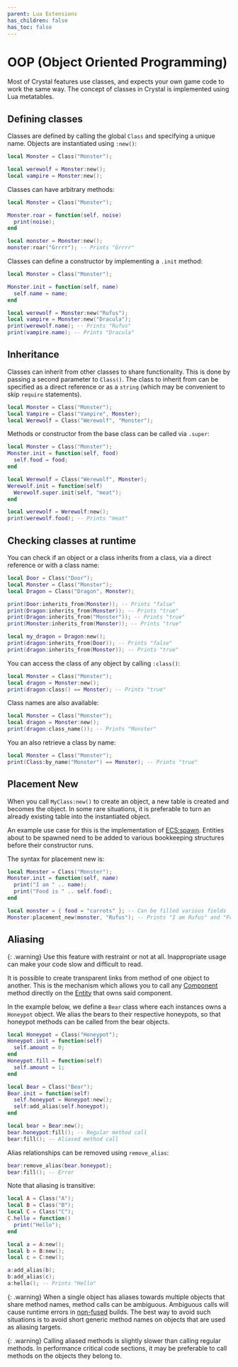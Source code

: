 ```yaml
---
parent: Lua Extensions
has_children: false
has_toc: false
---
```


# OOP (Object Oriented Programming)

Most of Crystal features use classes, and expects your own game code to work the same way. The concept of classes in Crystal is implemented using Lua metatables.

## Defining classes

Classes are defined by calling the global `Class` and specifying a unique name. Objects are instantiated using `:new()`:

```lua
local Monster = Class("Monster");

local werewolf = Monster:new();
local vampire = Monster:new();
```

Classes can have arbitrary methods:

```lua
local Monster = Class("Monster");

Monster.roar = function(self, noise)
  print(noise);
end

local monster = Monster:new();
monster:roar("Grrrr"); -- Prints "Grrrr"
```

Classes can define a constructor by implementing a `.init` method:

```lua
local Monster = Class("Monster");

Monster.init = function(self, name)
  self.name = name;
end

local werewolf = Monster:new("Rufus");
local vampire = Monster:new("Dracula");
print(werewolf.name); -- Prints "Rufus"
print(vampire.name); -- Prints "Dracula"
```

## Inheritance

Classes can inherit from other classes to share functionality. This is done by passing a second parameter to `Class()`. The class to inherit from can be specified as a direct reference or as a `string` (which may be convenient to skip `require` statements).

```lua
local Monster = Class("Monster");
local Vampire = Class("Vampire", Monster);
local Werewolf = Class("Werewolf", "Monster");
```

Methods or constructor from the base class can be called via `.super`:

```lua
local Monster = Class("Monster");
Monster.init = function(self, food)
  self.food = food;
end

local Werewolf = Class("Werewolf", Monster);
Werewolf.init = function(self)
  Werewolf.super.init(self, "meat");
end

local werewolf = Werewolf:new();
print(werewolf.food); -- Prints "meat"
```

## Checking classes at runtime

You can check if an object or a class inherits from a class, via a direct reference or with a class name:

```lua
local Door = Class("Door");
local Monster = Class("Monster");
local Dragon = Class("Dragon", Monster);

print(Door:inherits_from(Monster)); -- Prints "false"
print(Dragon:inherits_from(Monster)); -- Prints "true"
print(Dragon:inherits_from("Monster")); -- Prints "true"
print(Monster:inherits_from(Monster)); -- Prints "true"

local my_dragon = Dragon:new();
print(dragon:inherits_from(Door)); -- Prints "false"
print(dragon:inherits_from(Monster)); -- Prints "true"
```

You can access the class of any object by calling `:class()`:

```lua
local Monster = Class("Monster");
local dragon = Monster:new();
print(dragon:class() == Monster); -- Prints "true"
```

Class names are also available:

```lua
local Monster = Class("Monster");
local dragon = Monster:new();
print(dragon:class_name()); -- Prints "Monster"
```

You an also retrieve a class by name:

```lua
local Monster = Class("Monster");
print(Class:by_name("Monster") == Monster); -- Prints "true"
```

## Placement New

When you call `MyClass:new()` to create an object, a new table is created and becomes the object. In some rare situations, it is preferable to turn an already existing table into the instantiated object.

An example use case for this is the implementation of [ECS:spawn](/crystal/api/ecs/ecs_spawn). Entities about to be spawned need to be added to various bookkeeping structures before their constructor runs.

The syntax for placement new is:

```lua
local Monster = Class("Monster");
Monster.init = function(self, name)
  print("I am " .. name);
  print("Food is " .. self.food);
end

local monster = { food = "carrots" }; -- Can be filled various fields
Monster:placement_new(monster, "Rufus"); -- Prints "I am Rufus" and "Food is carrots"
```

## Aliasing

{: .warning}
Use this feature with restraint or not at all. Inappropriate usage can make your code slow and difficult to read.

It is possible to create transparent links from method of one object to another. This is the mechanism which allows you to call any [Component](/crystal/api/ecs/component) method directly on the [Entity](/crystal/api/ecs/entity) that owns said component.

In the example below, we define a `Bear` class where each instances owns a `Honeypot` object. We alias the bears to their respective honeypots, so that honeypot methods can be called from the bear objects.

```lua
local Honeypot = Class("Honeypot");
Honeypot.init = function(self)
  self.amount = 0;
end
Honeypot.fill = function(self)
  self.amount = 1;
end

local Bear = Class("Bear");
Bear.init = function(self)
  self.honeypot = Honeypot:new();
  self:add_alias(self.honeypot);
end

local bear = Bear:new();
bear.honeypot:fill(); -- Regular method call
bear:fill(); -- Aliased method call
```

Alias relationships can be removed using `remove_alias`:

```lua
bear:remove_alias(bear.honeypot);
bear:fill(); -- Error
```

Note that aliasing is transitive:

```lua
local A = Class("A");
local B = Class("B");
local C = Class("C");
C.hello = function()
  print("Hello");
end

local a = A:new();
local b = B:new();
local c = C:new();

a:add_alias(b);
b:add_alias(c);
a:hello(); -- Prints "Hello"
```

{: .warning}
When a single object has aliases towards multiple objects that share method names, method calls can be ambiguous. Ambiguous calls will cause runtime errors in [non-fused](https://love2d.org/wiki/love.filesystem.isFused) builds. The best way to avoid such situations is to avoid short generic method names on objects that are used as aliasing targets.

{: .warning}
Calling aliased methods is slightly slower than calling regular methods. In performance critical code sections, it may be preferable to call methods on the objects they belong to.
